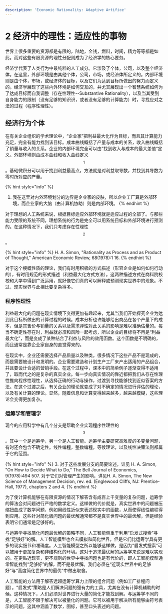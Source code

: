 ```yaml
---
description: 'Economic Rationality: Adaptive Artifice'
---
```


# 2 经济中的理性：适应性的事物

世界上很多重要的资源都是有限的，陆地，金钱，燃料，时间，精力等等都是如此。而对这些有限资源的理性分配则成为了经济学的核心要务。

经济学代表了人类行为中最纯粹的人工成分。它涉及了个体，公司，以及整个经济体。在这里，外部环境是由其他个体，公司，市场，或经济体所定义的。内部环境则是由个体，市场，或经济体的目标，以及它们为达到目标所做出的努力而定义的。经济学展现了这些内外环境是如何交互的，并尤其展现出一个智慧系统如何为了达成目标而自我调整（存在性理性--Substantive Rationality），以及当其受到自身能力的限制（没有足够的知识识，或者没有足够的计算能力）时，寻找应对之法的过程（程序性理性）。

## 经济行为个体

在有关企业组织的学术理论中，“企业家”把利益最大化作为目标，而且其计算能力充足，完全有能力找到该目标。成本曲线概括了产量与成本的关系，收入曲线概括了销量与收入的关系。企业的内部环境完全可以由”找到收入与成本的最大差值“定义。外部环境则由成本曲线和收入曲线定义$$^1$$。基础微积分可以用于找到利益最高点，方法就是对利益取导数，并找到其导数为零时所对应的产量。

{% hint style="info" %}
1. 我在这里对内外环境划分的边界是企业家的皮肤，所以企业工厂算是外部环境，而企业家的大脑（由计算机协助）则是内部环境。
{% endhint %}

对于理想的人工系统来说，根据目标适应外部环境就是适应过程的全部了。与那些能力受限的系统不同，理想系统的行为是完全可以用系统目标和外部环境进行预测的。在这种情况下，我们只考虑存在性理性$$^2$$。

{% hint style="info" %}
H. A. Simon, "Rationality as Process and as Product of Thought," American Economic Review, 68\(1978\):1 16.
{% endhint %}

对于这个梗概性质的理论，我们有时用积极的方式描述（形容企业是如何如何行动的），有时用规范的形式描述（利益最大化方式方法）。这两种描述方式在商科院校校和大学中得到广泛运用，就好像它们真的可以解释或预测现实世界中的现象。不过，现实世界与此相比要复杂得多。

### 程序性理性

利益最大化的问题在现实情境下变得更加有趣起来，尤其当我们开始探究企业为达到此目标所做出的计算过程的时候。成本分析也许能够给出商品在各个产量下的成本，但是其售价与销量的关系以及需求弹性对此关系的影响是难以准确估量的。每当不确定性存在时，利益就必须和风险一起考虑，所以企业的目标将不再是“利益最大化”，而是变成了某种结合了利益与风险的效用函数。这个函数是不明确的，而且通常是靠企业家自身的直觉得来的。

在现实中，企业还需要选择产品质量以及种类。很多情况下这些产品不是现成的，而是需要被设计和发明的。企业需要建造和计划生产工厂来产出适用的产品组合，并且要设计合适的营销手段。在这个过程中，课本中的简单例子逐渐变得不适用了，取而代之的是复杂的真实企业。每一步向真实情况的靠近都把我们从存在性理性推向程序性理性，从选择正确的行动与操作，过渡到寻找能够找到近似答案的方法。在这个过渡之后，有关企业的理论就变成了对不确定的情况进行评估的理论，以及有关计算的理论。显然，随着信息和计算变得越来越多，越来越模糊，这些理论会变得更加复杂。

### 运筹学和管理学

现今的应用科学中有几个分支是帮助企业实现程序性理性的$$^3$$。其中一个是运筹学，另一个是人工智能。运筹学主要研究高难度的多变量问题，有时还会包含不确定性。线性编程，整数编程，等候理论，以及线性决策法则都属于它的范围。

{% hint style="info" %}
3. 对于这些发展分支的简要论述，详见 H. A. Simon, "On How to Decide What to Do," The Bell Journal of Economics, 9\(1978\):494 507. 对于它们对管理产生的影响，详见H. A. Simon, The New Science of Management Decision, rev. ed. \(Englewood Cliffs, NJ: Prentice-Hall, 1977\), chapters 2 and 4.
{% endhint %}

为了使计算机能够在有限资源的情况下解答含有成百上千变量的复杂问题，运筹学的算法会对问题进行严格的数学定义。这样做的代价就是，真实世界中的问题被压缩扭曲成了数学问题，例如用线性近似来表述现实中的函数，从而使得线性编程得到应用。这些针对简化版问题的最优解通常都不是真实世界中的最优解，但是经验表明它们通常是足够好的。

与运筹学寻找简化问题最优解的策略不同，人工智能侧重于利用“启发式搜索”寻找“足够好”的解。人工智能模型也会去模拟和简化世界，但是它们比运筹学具有更多的现实细节和准确度。人工智能模型之所以能够这样做，是因为“启发式搜索”可以被用于更加复杂和非结构化的环境。这对于追求最优解的运筹学来说是难以实现的。在更贴近现实，更不规则的世界中寻找问题也是有代价的，即人工智能模型通常智能找到“足够好”的解，而不是最优解。我们必须在“近现实世界中的足够好”与“高度简化世界中的最优”中做出取舍。

人工智能的方法用于解答远超运筹学算力上限的组合问题（例如工厂排程问题）。“启发式”策略是人们解决问题的强有力的工具，尤其在没有计算机辅助的时候。这种情况下，人们必须对世界进行大量的简化才能找到解。与运筹学不同的是，人工智能不限于解决可以被量化的问题。它可以被用于解决所有能够由符号表示的问题，这其中涵盖了数学，图标，甚至口头表述的问题。

